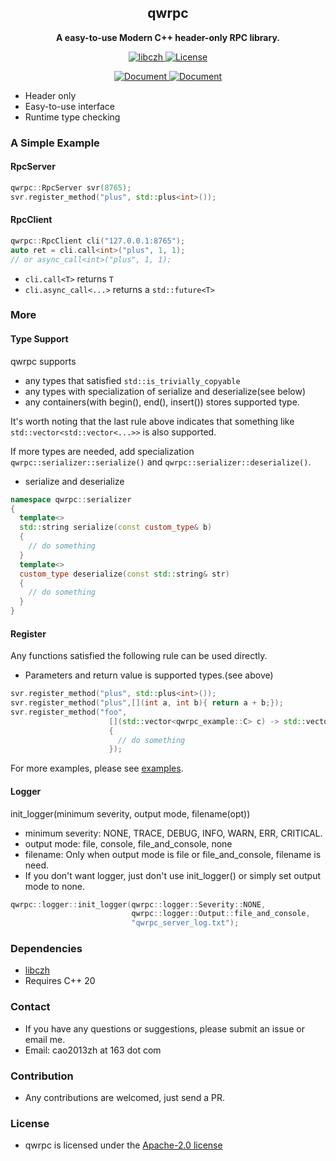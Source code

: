 <h2 align="center">
qwrpc
</h2> 

<p align="center">
<strong>A easy-to-use Modern C++ header-only RPC library.</strong>
</p>

<p align="center">
  <a href="https://github.com/caozhanhao/libczh" >
    <img src="https://img.shields.io/static/v1?label=libczh&message=czh&color=blue&style=flat-square" alt="libczh" />  
  </a>
  <a href="LICENSE" >
    <img src="https://img.shields.io/github/license/caozhanhao/qwrpc?label=License&style=flat-square&color=yellow" alt="License" />  
  </a>
</p>

<p align="center">
  <a href="Readme.md" >
    <img src="https://img.shields.io/badge/Document-English-blue" alt="Document" />  
  </a>
  <a href="Readme-cn.md" >
    <img src="https://img.shields.io/badge/文档-简体中文-blue" alt="Document" />  
  </a>
</p>

- Header only
- Easy-to-use interface
- Runtime type checking

### A Simple Example

#### RpcServer

```c++
qwrpc::RpcServer svr(8765);
svr.register_method("plus", std::plus<int>());
```

#### RpcClient

```c++
qwrpc::RpcClient cli("127.0.0.1:8765");
auto ret = cli.call<int>("plus", 1, 1);
// or async_call<int>("plus", 1, 1);
```

- `cli.call<T>` returns `T`
- `cli.async_call<...>` returns a `std::future<T>`

### More

#### Type Support

qwrpc supports

- any types that satisfied `std::is_trivially_copyable`
- any types with specialization of serialize and deserialize(see below)
- any containers(with begin(), end(), insert()) stores supported type.

It's worth noting that the last rule above indicates that something like `std::vector<std::vector<...>>` is also
supported.

If more types are needed, add specialization `qwrpc::serializer::serialize()` and `qwrpc::serializer::deserialize()`.

- serialize and deserialize

```c++
namespace qwrpc::serializer
{
  template<>
  std::string serialize(const custom_type& b)
  {
    // do something
  }
  template<>
  custom_type deserialize(const std::string& str)
  {
    // do something
  }
}
```

#### Register

Any functions satisfied the following rule can be used directly.

- Parameters and return value is supported types.(see above)

```c++
svr.register_method("plus", std::plus<int>());
svr.register_method("plus",[](int a, int b){ return a + b;});
svr.register_method("foo",
                      [](std::vector<qwrpc_example::C> c) -> std::vector<std::vector<qwrpc_example::D>>
                      {
                        // do something
                      });
```

For more examples, please see [examples](examples/).

#### Logger

init_logger(minimum severity, output mode, filename(opt))
- minimum severity: NONE, TRACE, DEBUG, INFO, WARN, ERR, CRITICAL.
- output mode: file, console, file_and_console, none
- filename: Only when output mode is file or file_and_console, filename is need.
- If you don't want logger, just don't use init_logger() or simply set output mode to none.

```c++
qwrpc::logger::init_logger(qwrpc::logger::Severity::NONE,
                           qwrpc::logger::Output::file_and_console,
                           "qwrpc_server_log.txt");
```

### Dependencies

- [libczh](https://github.com/caozhanhao/libczh)
- Requires C++ 20

### Contact

- If you have any questions or suggestions, please submit an issue or email me.
- Email: cao2013zh at 163 dot com

### Contribution

- Any contributions are welcomed, just send a PR.

### License

- qwrpc is licensed under the [Apache-2.0 license](LICENSE)

